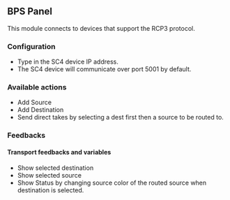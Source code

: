 ## BPS Panel

This module connects to devices that support the RCP3 protocol.

### Configuration
* Type in the SC4 device IP address.
* The SC4 device will communicate over port 5001 by default.


### Available actions
* Add Source
* Add Destination
* Send direct takes by selecting a dest first then a source to be routed to.

### Feedbacks
#### Transport feedbacks and variables
* Show selected destination
* Show selected source
* Show Status by changing source color of the routed source when destination is selected.
